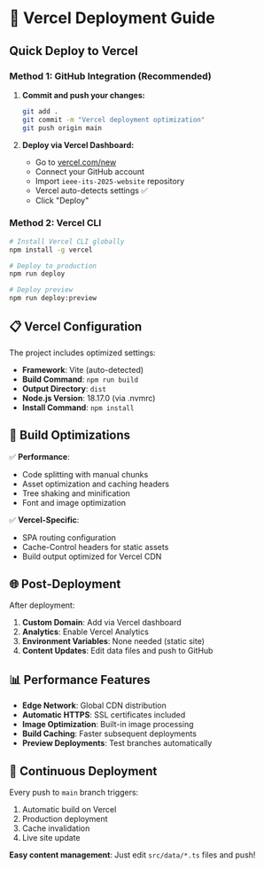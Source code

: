 # 🚀 Vercel Deployment Guide

## Quick Deploy to Vercel

### Method 1: GitHub Integration (Recommended)

1. **Commit and push your changes:**
   ```bash
   git add .
   git commit -m "Vercel deployment optimization"
   git push origin main
   ```

2. **Deploy via Vercel Dashboard:**
   - Go to [vercel.com/new](https://vercel.com/new)
   - Connect your GitHub account
   - Import `ieee-its-2025-website` repository
   - Vercel auto-detects settings ✅
   - Click "Deploy"

### Method 2: Vercel CLI

```bash
# Install Vercel CLI globally
npm install -g vercel

# Deploy to production
npm run deploy

# Deploy preview
npm run deploy:preview
```

## 📋 Vercel Configuration

The project includes optimized settings:

- **Framework**: Vite (auto-detected)
- **Build Command**: `npm run build`
- **Output Directory**: `dist`
- **Node.js Version**: 18.17.0 (via .nvmrc)
- **Install Command**: `npm install`

## 🔧 Build Optimizations

✅ **Performance**:
- Code splitting with manual chunks
- Asset optimization and caching headers
- Tree shaking and minification
- Font and image optimization

✅ **Vercel-Specific**:
- SPA routing configuration
- Cache-Control headers for static assets
- Build output optimized for Vercel CDN

## 🌐 Post-Deployment

After deployment:

1. **Custom Domain**: Add via Vercel dashboard
2. **Analytics**: Enable Vercel Analytics
3. **Environment Variables**: None needed (static site)
4. **Content Updates**: Edit data files and push to GitHub

## 📊 Performance Features

- **Edge Network**: Global CDN distribution
- **Automatic HTTPS**: SSL certificates included  
- **Image Optimization**: Built-in image processing
- **Build Caching**: Faster subsequent deployments
- **Preview Deployments**: Test branches automatically

## 🔄 Continuous Deployment

Every push to `main` branch triggers:
1. Automatic build on Vercel
2. Production deployment
3. Cache invalidation
4. Live site update

**Easy content management**: Just edit `src/data/*.ts` files and push!